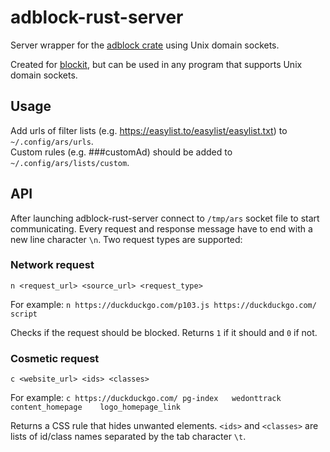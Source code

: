 # adblock-rust-server
Server wrapper for the [adblock crate](https://crates.io/crates/adblock) using Unix domain sockets.

Created for [blockit](https://github.com/dudik/blockit), but can be used in any program that supports Unix domain sockets.

## Usage
Add urls of filter lists (e.g. https://easylist.to/easylist/easylist.txt) to `~/.config/ars/urls`.  
Custom rules (e.g. ###customAd) should be added to `~/.config/ars/lists/custom`.

## API
After launching adblock-rust-server connect to `/tmp/ars` socket file to start communicating. 
Every request and response message have to end with a new line character `\n`. Two request types are supported:

### Network request
`n <request_url> <source_url> <request_type>`

For example:
`n https://duckduckgo.com/p103.js https://duckduckgo.com/ script`

Checks if the request should be blocked. Returns `1` if it should and `0` if not.

### Cosmetic request
`c <website_url> <ids> <classes>`

For example:
`c https://duckduckgo.com/ pg-index   wedonttrack content_homepage    logo_homepage_link`

Returns a CSS rule that hides unwanted elements. `<ids>` and `<classes>` are lists of id/class names separated by the tab character `\t`.
